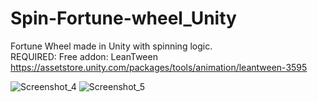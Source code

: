 # Spin-Fortune-wheel_Unity
Fortune Wheel made in Unity with spinning logic.</br>
REQUIRED: Free addon: LeanTween</br>
https://assetstore.unity.com/packages/tools/animation/leantween-3595
</br>

![Screenshot_4](https://github.com/user-attachments/assets/9efae887-2a4c-458a-a779-9d11a4e8637c)
![Screenshot_5](https://github.com/user-attachments/assets/8b005d05-f8ee-4281-873f-11de68362e29)
